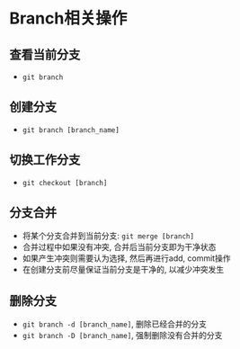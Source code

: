 # Branch相关操作

## 查看当前分支

- `git branch`

## 创建分支

- `git branch [branch_name]`

## 切换工作分支

- `git checkout [branch]`

## 分支合并

- 将某个分支合并到当前分支: `git merge [branch]`
- 合并过程中如果没有冲突, 合并后当前分支即为干净状态
- 如果产生冲突则需要认为选择, 然后再进行add, commit操作
- 在创建分支前尽量保证当前分支是干净的, 以减少冲突发生

## 删除分支

- `git branch -d [branch_name]`, 删除已经合并的分支
- `git branch -D [branch_name]`, 强制删除没有合并的分支







